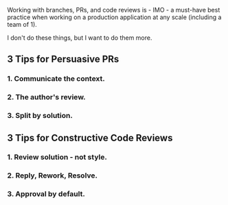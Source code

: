 Working with branches, PRs, and code reviews is - IMO - a must-have best practice when working on a production application at any scale (including a team of 1). 

I don't do these things, but I want to do them more.

## 3 Tips for Persuasive PRs
### 1. Communicate the context.


### 2. The author's review.


### 3. Split by solution.


## 3 Tips for Constructive Code Reviews

### 1. Review solution - not style.


### 2. Reply, Rework, Resolve.


### 3. Approval by default.
